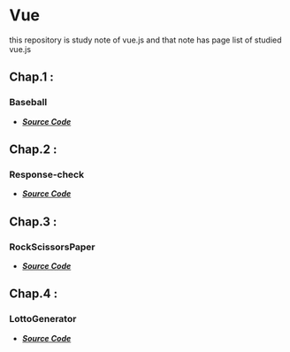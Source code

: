 # Vue
this repository is study note of vue.js and that note has page list of studied vue.js

## Chap.1 : 

### Baseball

* [***Source Code***](https://github.com/wiv33/vue/tree/baseball)

## Chap.2 :

### Response-check

* [***Source Code***](https://github.com/wiv33/vue/tree/response-check)

## Chap.3 :

### RockScissorsPaper

* [***Source Code***](https://github.com/wiv33/vue/tree/rock-scissors-paper)

## Chap.4 :

### LottoGenerator

* [***Source Code***](https://github.com/wiv33/vue/tree/lotto-generator)